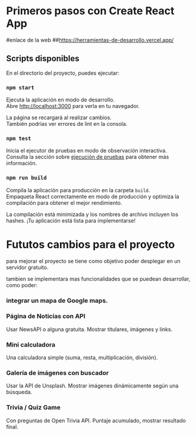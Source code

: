 # Primeros pasos con Create React App


#enlace de la web
##https://herramientas-de-desarrollo.vercel.app/

## Scripts disponibles

En el directorio del proyecto, puedes ejecutar:

### `npm start`

Ejecuta la aplicación en modo de desarrollo.\
Abre [http://localhost:3000](http://localhost:3000) para verla en tu navegador.

La página se recargará al realizar cambios.\
También podrías ver errores de lint en la consola.

### `npm test`

Inicia el ejecutor de pruebas en modo de observación interactiva.\
Consulta la sección sobre [ejecución de pruebas](https://facebook.github.io/create-react-app/docs/running-tests) para obtener más información.

### `npm run build`

Compila la aplicación para producción en la carpeta `build`.\
Empaqueta React correctamente en modo de producción y optimiza la compilación para obtener el mejor rendimiento.

La compilación está minimizada y los nombres de archivo incluyen los hashes.
¡Tu aplicación está lista para implementarse!

# Fututos cambios para el proyecto
para mejorar el proyecto se tiene como objetivo poder desplegar en un servidor gratuito.

tambien se implementara mas funcionalidades que se puedean desarrollar, como poder:

### integrar un mapa de Google maps.

### Página de Noticias con API

Usar NewsAPI o alguna gratuita.
Mostrar titulares, imágenes y links.

### Mini calculadora

Una calculadora simple (suma, resta, multiplicación, división).

### Galería de imágenes con buscador

Usar la API de Unsplash.
Mostrar imágenes dinámicamente según una búsqueda.

### Trivia / Quiz Game

Con preguntas de Open Trivia API.
Puntaje acumulado, mostrar resultado final.